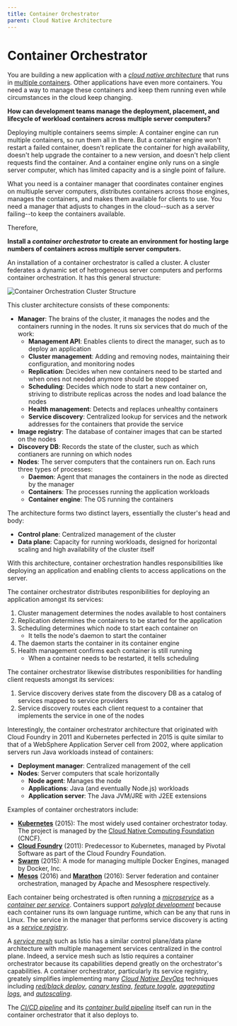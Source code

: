 ```yaml
---
title: Container Orchestrator
parent: Cloud Native Architecture
---
```

# Container Orchestrator

You are building a new application with a [*cloud native architecture*](README.md) that runs in [multiple containers](../Cloud-Native-DevOps/Container-Per-Service.md). Other applications have even more containers. You need a way to manage these containers and keep them running even while circumstances in the cloud keep changing.

**How can development teams manage the deployment, placement, and lifecycle of workload containers across multiple server computers?**

Deploying multiple containers seems simple: A container engine can run multiple containers, so run them all in there. But a container engine won't restart a failed container, doesn't replicate the container for high availability, doesn't help upgrade the container to a new version, and doesn't help client requests find the container. And a container engine only runs on a single server computer, which has limited capacity and is a single point of failure.

What you need is a container manager that coordinates container engines on multiuple server computers, distributes containers across those engines, manages the containers, and makes them available for clients to use. You need a manager that adjusts to changes in the cloud--such as a server failing--to keep the containers available.

Therefore,

**Install a _container orchestrator_ to create an environment for hosting large numbers of containers across multiple server computers.**

An installation of a container orchestrator is called a cluster. A cluster federates a dynamic set of hetrogeneous server computers and performs container orchestration. It has this general structure:

![Container Orchestration Cluster Structure](../assets/container-orchestrator.png)

This cluster architecture consists of these components:
- **Manager**: The brains of the cluster, it manages the nodes and the containers running in the nodes. It runs six services that do much of the work:
  - **Management API**: Enables clients to direct the manager, such as to deploy an application
  - **Cluster management**: Adding and removing nodes, maintaining their configuration, and monitoring nodes
  - **Replication**: Decides when new containers need to be started and when ones not needed anymore should be stopped
  - **Scheduling**: Decides which node to start a new container on, striving to distribute replicas across the nodes and load balance the nodes
  - **Health management**: Detects and replaces unhealthy containers
  - **Service discovery**: Centralized lookup for services and the network addresses for the containers that provide the service
- **Image registry**: The database of container images that can be started on the nodes
- **Discovery DB**: Records the state of the cluster, such as which contianers are running on which nodes
- **Nodes**: The server computers that the containers run on. Each runs three types of processes:
  - **Daemon**: Agent that manages the containers in the node as directed by the manager
  - **Containers**: The processes running the application workloads
  - **Container engine**: The OS running the containers

The architecture forms two distinct layers, essentially the cluster's head and body:
- **Control plane**: Centralized management of the cluster
- **Data plane**: Capacity for running workloads, designed for horizontal scaling and high availability of the cluster itself

With this architecture, container orchestration handles responsibilities like deploying an application and enabling clients to access applications on the server.

The container orchestrator distributes responibilities for deploying an application amongst its services:
1. Cluster management determines the nodes available to host containers
1. Replication determines the containers to be started for the application
1. Scheduling determines which node to start each container on
   - It tells the node's daemon to start the container
1. The daemon starts the container in its container engine
1. Health management confirms each container is still running
   - When a container needs to be restarted, it tells scheduling

The container orchestrator likewise distributes responibilities for handling client requests amongst its services:
1. Service discovery derives state from the discovery DB as a catalog of services mapped to service providers
2. Service discovery routes each client request to a container that implements the service in one of the nodes

Interestingly, the container orchestrator architecture that originated with Cloud Foundry in 2011 and Kubernetes perfected in 2015 is quite similar to that of a WebSphere Application Server cell from 2002, where application servers run Java workloads instead of containers:
- **Deployment manager**: Centralized management of the cell
- **Nodes**: Server computers that scale horizontally
  - **Node agent**: Manages the node
  - **Applications**: Java (and eventually Node.js) workloads
  - **Application server**: The Java JVM/JRE with J2EE extensions

Examples of container orchestrators include:
- [**Kubernetes**](https://kubernetes.io/) (2015): The most widely used container orchestrator today. The project is managed by the [Cloud Native Computing Foundation](https://www.cncf.io/) (CNCF).
- [**Cloud Foundry**](https://docs.pivotal.io/pivotalcf/2-6/concepts/overview.html) (2011): Predecessor to Kubernetes, managed by Pivotal Software as part of the Cloud Foundry Foundation.
- [**Swarm**](https://docs.docker.com/engine/swarm/) (2015): A mode for managing multiple Docker Engines, managed by Docker, Inc.
- [**Mesos**](http://mesos.apache.org/) (2016) and [**Marathon**](https://mesosphere.github.io/marathon/) (2016): Server federation and container orchestration, managed by Apache and  Mesosphere respectively.

Each container being orchestrated is often running a [*microservice*](Microservice-Design.md) as a [*container per service*](../Cloud-Native-DevOps/Container-Per-Service.md). Containers support [*polyglot development*](../Microservices/Polyglot-Development.md) because each container runs its own language runtime, which can be any that runs in Linux.  The service in the manager that performs service discovery is acting as a [*service registry*](/Cloud-Native-DevOps/Service-Registry-kyle.md).

A [*service mesh*](Service-Mesh.md) such as Istio has a similar control plane/data plane architecture with multiple management services centralized in the control plane. Indeed, a service mesh such as Istio requires a container orchestrator because its capabilities depend greatly on the orchestrator's capabilities. A container orchestrator, particularly its service registry, greately simplifies implementing many [*Cloud Native DevOps*](../Cloud-Native-DevOps/README.md) techniques including [*red/black deploy*](../Cloud-Native-DevOps/Red-Black-Deploy.md), [*canary testing*](../Cloud-Native-DevOps/Canary-Testing.md), [*feature toggle*](../Cloud-Native-DevOps/Feature-Toggle.md), [*aggregating logs*](../Cloud-Native-DevOps/Log-Aggregator.md), and [*autoscaling*](../Cloud-Native-DevOps/Autoscale.md).

The [*CI/CD pipeline*](../Cloud-Native-DevOps/CD-Pipeline.md) and its [*container build pipeline*](../container-architecture/docker-build-pipeline.md) itself can run in the container orchestrator that it also deploys to.
